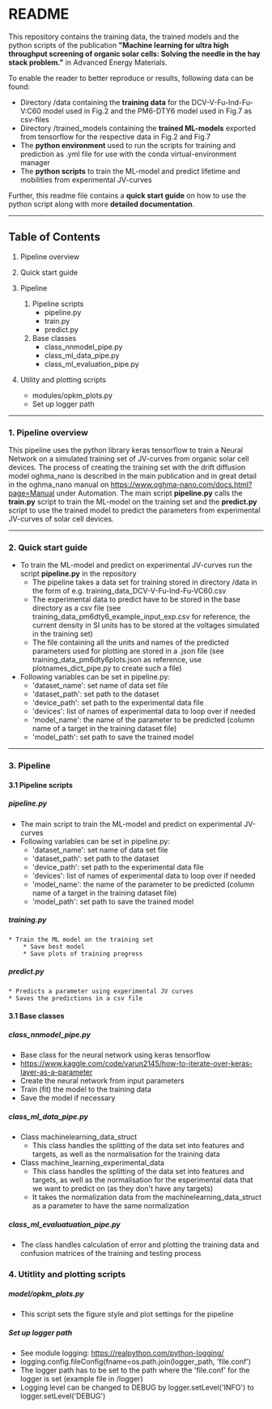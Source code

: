 # README

This repository contains the training data, the trained models and the python scripts of the publication **"Machine learning for ultra high throughput screening of organic solar cells: Solving
the needle in the hay stack problem."** in Advanced Energy Materials. 

To enable the reader to better reproduce or results, following data can be found:
* Directory /data containing the **training data** for the DCV-V-Fu-Ind-Fu-V:C60 model used in Fig.2 and the PM6-DTY6 model used in Fig.7 as csv-files
* Directory /trained_models containing the **trained ML-models** exported from tensorflow for the respective data in Fig.2 and Fig.7
* The **python environment** used to run the scripts for training and prediction as .yml file for use with the conda virtual-environment manager
* The **python scripts** to train the ML-model and predict lifetime and mobilities from experimental JV-curves 

Further, this readme file contains a **quick start guide** on how to use the python script along with more **detailed documentation**.

---

## Table of Contents
1. Pipeline overview
2. Quick start guide
3. Pipeline
   
   	1. Pipeline scripts
		* pipeline.py
		* train.py
		* predict.py
	2. Base classes
		* class\_nnmodel\_pipe.py
		* class\_ml\_data\_pipe.py
		* class\_ml\_evaluation\_pipe.py


4. Utility and plotting scripts
	* modules/opkm\_plots.py
 	* Set up logger path
	
---

### 1. Pipeline overview

This pipeline uses the python library keras tensorflow to train a Neural Network on a simulated training set of JV-curves from organic solar cell devices. The process of creating the training set with the drift diffusion model oghma\_nano is described in the main publication and in great detail in the oghma\_nano manual on https://www.oghma-nano.com/docs.html?page=Manual under Automation.
The main script **pipeline.py** calls the **train.py** script to train the ML-model on the training set and the **predict.py** script to use the trained model to predict the parameters from experimental JV-curves of solar cell devices.

---

### 2. Quick start guide

* To train the ML-model and predict on experimental JV-curves run the script **pipeline.py** in the repository
	* The pipeline takes a data set for training stored in directory /data in the form of e.g. training\_data\_DCV-V-Fu-Ind-Fu-VC60.csv
	* The experimental data to predict have to be stored in the base directory as a csv file (see training\_data\_pm6dty6\_example\_input\_exp.csv for reference, the current density in SI units has to be stored at the voltages simulated in the training set) 
	* The file containing all the units and names of the predicted parameters used for plotting are stored in a .json file (see training\_data\_pm6dty6plots.json as reference, use plotnames\_dict\_pipe.py to create such a file)
* Following variables can be set in pipeline.py:
	* 'dataset\_name': set name of data set file 
	* 'dataset_path': set path to the dataset
	* 'device\_path': set path to the experimental data file
	* 'devices': list of names of experimental data to loop over if needed
	* 'model_name': the name of the parameter to be predicted (column name of a target in the training dataset file)
	* 'model\_path': set path to save the trained model

---

### 3. Pipeline

#### 3.1 Pipeline scripts

##### pipeline.py
* The main script to train the ML-model and predict on experimental JV-curves
* Following variables can be set in pipeline.py:
	* 'dataset\_name': set name of data set file 
	* 'dataset_path': set path to the dataset
	* 'device\_path': set path to the experimental data file
	* 'devices': list of names of experimental data to loop over if needed
	* 'model_name': the name of the parameter to be predicted (column name of a target in the training dataset file)
	* 'model\_path': set path to save the trained model

##### training.py
	* Train the ML model on the training set
    	* Save best model
    	* Save plots of training progress
     
##### predict.py
	* Predicts a parameter using experimental JV curves
	* Saves the predictions in a csv file

#### 3.1 Base classes

##### class\_nnmodel\_pipe.py

* Base class for the neural network using keras tensorflow 
* https://www.kaggle.com/code/varun2145/how-to-iterate-over-keras-layer-as-a-parameter
* Create the neural network from input parameters
* Train (fit) the model to the training data
* Save the model if necessary

##### class\_ml\_data\_pipe.py

* Class machinelearning\_data\_struct
	* This class handles the splitting of the data set into features and targets, as well as the normalisation for the training data
* Class machine\_learning\_experimental\_data
	* This class handles the splitting of the data set into features and targets, as well as the normalisation for the esperimental data that we want to predict on (as they don't have any targets)
	* It takes the normalization data from the machinelearning\_data\_struct as a parameter to have the same normalization

##### class\_ml\_evaluatuation\_pipe.py

* The class handles calculation of error and plotting the training data and confusion matrices of the training and testing process

### 4. Utitlity and plotting scripts

##### model/opkm\_plots.py

* This script sets the figure style and plot settings for the pipeline

##### Set up logger path

* See module logging: https://realpython.com/python-logging/
* logging.config.fileConfig(fname=os.path.join(logger_path, 'file.conf')
* The logger path has to be set to the path where the 'file.conf' for the logger is set (example file in /logger)
* Logging level can be changed to DEBUG by logger.setLevel('INFO') to logger.setLevel('DEBUG')


